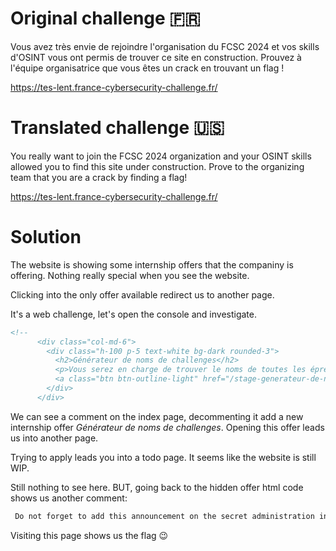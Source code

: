 # Original challenge 🇫🇷

Vous avez très envie de rejoindre l'organisation du FCSC 2024 et vos skills d'OSINT vous ont permis de trouver ce site en construction. Prouvez à l'équipe organisatrice que vous êtes un crack en trouvant un flag !

https://tes-lent.france-cybersecurity-challenge.fr/

# Translated challenge 🇺🇸

You really want to join the FCSC 2024 organization and your OSINT skills allowed you to find this site under construction. Prove to the organizing team that you are a crack by finding a flag!

https://tes-lent.france-cybersecurity-challenge.fr/

# Solution

The website is showing some internship offers that the companiny is offering. Nothing really special when you see the website.

Clicking into the only offer available redirect us to another page.

It's a web challenge, let's open the console and investigate.
```html
<!--
      <div class="col-md-6">
        <div class="h-100 p-5 text-white bg-dark rounded-3">
          <h2>Générateur de noms de challenges</h2>
          <p>Vous serez en charge de trouver le noms de toutes les épreuves du FCSC 2024.</p>
          <a class="btn btn-outline-light" href="/stage-generateur-de-nom-de-challenges.html">Plus d'infos</a>
        </div>
      </div>
```
We can see a comment on the index page, decommenting it add a new internship offer _Générateur de noms de challenges_. Opening this offer leads us into another page.

Trying to apply leads you into a todo page. It seems like the website is still WIP. 

Still nothing to see here. BUT, going back to the hidden offer html code shows us another comment:

```html
 Do not forget to add this announcement on the secret administration interface: /admin-zithothiu8Yeng8iumeil5oFaeReezae.html
```

Visiting this page shows us the flag :wink:


